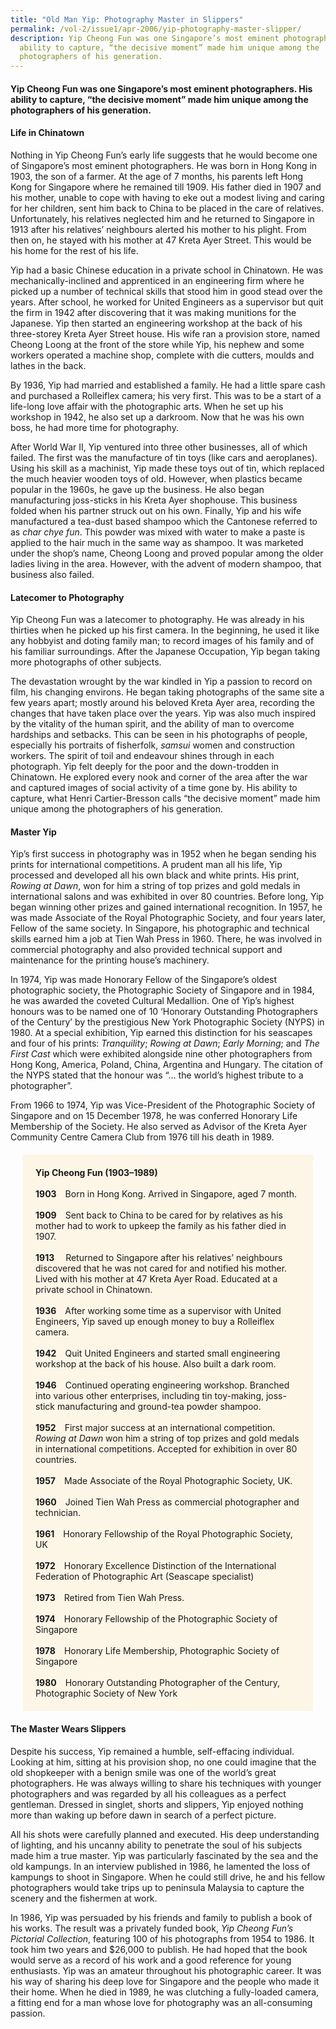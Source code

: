 ```yaml
---
title: "Old Man Yip: Photography Master in Slippers"
permalink: /vol-2/issue1/apr-2006/yip-photography-master-slipper/
description: Yip Cheong Fun was one Singapore’s most eminent photographers. His
  ability to capture, “the decisive moment” made him unique among the
  photographers of his generation.
---
```

#### Yip Cheong Fun was one Singapore’s most eminent photographers. His ability to capture, “the decisive moment” made him unique among the photographers of his generation.

#### **Life in Chinatown**
Nothing in Yip Cheong Fun’s early life suggests that he would become one of Singapore’s most eminent photographers. He was born in Hong Kong in 1903, the son of a farmer. At the age of 7 months, his parents left Hong Kong for Singapore where he remained till 1909. His father died in 1907 and his mother, unable to cope with having to eke out a modest living and caring for her children, sent him back to China to be placed in the care of relatives. Unfortunately, his relatives neglected him and he returned to Singapore in 1913 after his relatives’ neighbours alerted his mother to his plight. From then on, he stayed with his mother at 47 Kreta Ayer Street. This would be his home for the rest of his life.

Yip had a basic Chinese education in a private school in Chinatown. He was mechanically-inclined and apprenticed in an engineering firm where he picked up a number of technical skills that stood him in good stead over the years. After school, he worked for United Engineers as a supervisor but quit the firm in 1942 after discovering that it was making munitions for the Japanese. Yip then started an engineering workshop at the back of his three-storey Kreta Ayer Street house. His wife ran a provision store, named Cheong Loong at the front of the store while Yip, his nephew and some workers operated a machine shop, complete with die cutters, moulds and lathes in the back.

By 1936, Yip had married and established a family. He had a little spare cash and purchased a Rolleiflex camera; his very first. This was to be a start of a life-long love affair with the photographic arts. When he set up his workshop in 1942, he also set up a darkroom. Now that he was his own boss, he had more time for photography.

After World War II, Yip ventured into three other businesses, all of which failed. The first was the manufacture of tin toys (like cars and aeroplanes). Using his skill as a machinist, Yip made these toys out of tin, which replaced the much heavier wooden toys of old. However, when plastics became popular in the 1960s, he gave up the business. He also began manufacturing joss-sticks in his Kreta Ayer shophouse. This business folded when his partner struck out on his own. Finally, Yip and his wife manufactured a tea-dust based shampoo which the Cantonese referred to as *char chye fun*. This powder was mixed with water to make a paste is applied to the hair much in the same way as shampoo. It was marketed under the shop’s name, Cheong Loong and proved popular among the older ladies living in the area. However, with the advent of modern shampoo, that business also failed.

#### **Latecomer to Photography**
Yip Cheong Fun was a latecomer to photography. He was already in his thirties when he picked up his first camera. In the beginning, he used it like any hobbyist and doting family man; to record images of his family and of his familiar surroundings. After the Japanese Occupation, Yip began taking more photographs of other subjects.

The devastation wrought by the war kindled in Yip a passion to record on film, his changing environs. He began taking photographs of the same site a few years apart; mostly around his beloved Kreta Ayer area, recording the changes that have taken place over the years. Yip was also much inspired by the vitality of the human spirit, and the ability of man to overcome hardships and setbacks. This can be seen in his photographs of people, especially his portraits of fisherfolk, *samsui* women and construction workers. The spirit of toil and endeavour shines through in each photograph. Yip felt deeply for the poor and the down-trodden in Chinatown. He explored every nook and corner of the area after the war and captured images of social activity of a time gone by. His ability to capture, what Henri Cartier-Bresson calls “the decisive moment” made him unique among the photographers of his generation.

#### **Master Yip**
Yip’s first success in photography was in 1952 when he began sending his prints for international competitions. A prudent man all his life, Yip processed and developed all his own black and white prints. His print, *Rowing at Dawn*, won for him a string of top prizes and gold medals in international salons and was exhibited in over 80 countries. Before long, Yip began winning other prizes and gained international recognition. In 1957, he was made Associate of the Royal Photographic Society, and four years later, Fellow of the same society. In Singapore, his photographic and technical skills earned him a job at Tien Wah Press in 1960. There, he was involved in commercial photography and also provided technical support and maintenance for the printing house’s machinery.

In 1974, Yip was made Honorary Fellow of the Singapore’s oldest photographic society, the Photographic Society of Singapore and in 1984, he was awarded the coveted Cultural Medallion. One of Yip’s highest honours was to be named one of 10 ‘Honorary Outstanding Photographers of the Century’ by the prestigious New York Photographic Society (NYPS) in 1980. At a special exhibition, Yip earned this distinction for his seascapes and four of his prints: *Tranquility*; *Rowing at Dawn*; *Early Morning*; and *The First Cast* which were exhibited alongside nine other photographers from Hong Kong, America, Poland, China, Argentina and Hungary. The citation of the NYPS stated that the honour was “… the world’s highest tribute to a photographer”.

From 1966 to 1974, Yip was Vice-President of the Photographic Society of Singapore and on 15 December 1978, he was conferred Honorary Life Membership of the Society. He also served as Advisor of the Kreta Ayer Community Centre Camera Club from 1976 till his death in 1989.

<div style="background-colour: #fdf5e6; padding: 20px; margin: 20px; background:#fdf5e6"> <b>Yip Cheong Fun (1903–1989)</b><br><br>
<b>1903</b> Born in Hong Kong. Arrived in Singapore, aged 7 month.<br><br>
<b>1909</b> Sent back to China to be cared for by relatives as his mother had to work to upkeep the family as his father died in 1907.<br><br>
<b>1913</b>  Returned to Singapore after his relatives’ neighbours discovered that he was not cared for and notified his mother. Lived with his mother at 47 Kreta Ayer Road. Educated at a private school in Chinatown.<br><br>
<b>1936</b> After working some time as a supervisor with United Engineers, Yip saved up enough money to buy a Rolleiflex camera.<br><br>
<b>1942</b> Quit United Engineers and started small engineering workshop at the back of his house. Also built a dark room.<br><br>
<b>1946</b> Continued operating engineering workshop. Branched into various other enterprises, including tin toy-making, joss-stick manufacturing and ground-tea powder shampoo.<br><br>
<b>1952</b> First major success at an international competition. <i>Rowing at Dawn</i> won him a string of top prizes and gold medals in international competitions. Accepted for exhibition in over 80 countries.<br><br>
<b>1957</b> Made Associate of the Royal Photographic Society, UK.<br><br>
<b>1960</b> Joined Tien Wah Press as commercial photographer and technician.<br><br>
<b>1961</b> Honorary Fellowship of the Royal Photographic Society, UK<br><br>
<b>1972</b> Honorary Excellence Distinction of the International Federation of Photographic Art (Seascape specialist)<br><br>
<b>1973</b> Retired from Tien Wah Press.<br><br>
<b>1974</b> Honorary Fellowship of the Photographic Society of Singapore<br><br>
<b>1978</b> Honorary Life Membership, Photographic Society of Singapore<br><br>
<b>1980</b> Honorary Outstanding Photographer of the Century, Photographic Society of New York 
</div>

#### **The Master Wears Slippers**
Despite his success, Yip remained a humble, self-effacing individual. Looking at him, sitting at his provision shop, no one could imagine that the old shopkeeper with a benign smile was one of the world’s great photographers. He was always willing to share his techniques with younger photographers and was regarded by all his colleagues as a perfect gentleman. Dressed in singlet, shorts and slippers, Yip enjoyed nothing more than waking up before dawn in search of a perfect picture.

All his shots were carefully planned and executed. His deep understanding of lighting, and his uncanny ability to penetrate the soul of his subjects made him a true master. Yip was particularly fascinated by the sea and the old kampungs. In an interview published in 1986, he lamented the loss of kampungs to shoot in Singapore. When he could still drive, he and his fellow photographers would take trips up to peninsula Malaysia to capture the scenery and the fishermen at work.

In 1986, Yip was persuaded by his friends and family to publish a book of his works. The result was a privately funded book, *Yip Cheong Fun’s Pictorial Collection*, featuring 100 of his photographs from 1954 to 1986. It took him two years and $26,000 to publish. He had hoped that the book would serve as a record of his work and a good reference for young enthusiasts. Yip was an amateur throughout his photographic career. It was his way of sharing his deep love for Singapore and the people who made it their home. When he died in 1989, he was clutching a fully-loaded camera, a fitting end for a man whose love for photography was an all-consuming passion.
